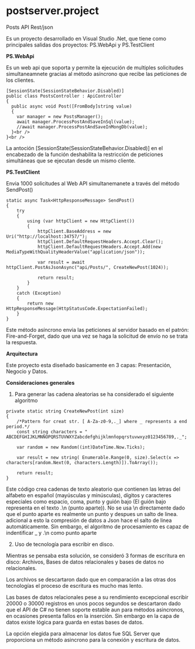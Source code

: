 # postserver.project

Posts API Rest/json

Es un proyecto desarrollado en Visual Studio .Net, que tiene como principales salidas dos proyectos: PS.WebApi y PS.TestClient

<b>PS.WebApi</b>

Es un web api que soporta y permite la ejecución de multiples solicitudes simultaneamnete gracias al método asíncrono que recibe las peticiones de los clientes.

```
[SessionState(SessionStateBehavior.Disabled)]
public class PostsController : ApiController
{
  public async void Post([FromBody]string value)
  {
    var manager = new PostsManager();
    await manager.ProcessPostAndSaveInSql(value);
    //await manager.ProcessPostAndSaveInMongDb(value);
  }<br />
}<br />
```

La antoción [SessionState(SessionStateBehavior.Disabled)] en el encabezado de la función deshabilita la restricción de peticiones simultáneas que se ejecutan desde un mismo cliente.

<b>PS.TestClient</b>

Envia 1000 solicitudes al Web API simultanemanete a través del método SendPost()

```
static async Task<HttpResponseMessage> SendPost()
{
    try
    {
        using (var httpClient = new HttpClient())
        {
            httpClient.BaseAddress = new Uri("http://localhost:34757/");
            httpClient.DefaultRequestHeaders.Accept.Clear();
            httpClient.DefaultRequestHeaders.Accept.Add(new MediaTypeWithQualityHeaderValue("application/json"));

            var result = await httpClient.PostAsJsonAsync("api/Posts/", CreateNewPost(1024));                   

            return result;
        }
    }
    catch (Exception)
    {               
        return new HttpResponseMessage(HttpStatusCode.ExpectationFailed);
    }
}
```

Este método asíncrono envia las peticiones al servidor basado en el patrón: Fire-and-Forget, dado que una vez se haga la solicitud de envío no se trata la respuesta.

<b>Arquitectura</b>

Este proyecto esta diseñado basícamente en 3 capas: Presentación, Negocio y Datos.

<b>Consideraciones generales</b >
</br >
1. Para generar las cadena aleatorias se ha considerado el siguiente algoritmo

```
private static string CreateNewPost(int size)
{   
    /*Pattern for creat str. [ A-Za-z0-9,._] where _ represents a end period.*/    
    const string characters = " ABCDEFGHIJKLMNÑOPQRSTUVWXYZabcdefghijklmnñopqrstuvwxyz0123456789,._";

    var random = new Random((int)DateTime.Now.Ticks);

    var result = new string( Enumerable.Range(0, size).Select(x => characters[random.Next(0, characters.Length)]).ToArray());
    
    return result;
}
```

Este código crea cadenas de texto aleatorio que contienen las letras del alfabeto en español (mayúsculas y minúsculas), dígitos y caracteres especiales como espacio, coma, punto y guión bajo (El guión bajo representa en el texto .\n (punto aparte)). No se usa \n directamente dado que el punto aparte es realmente un punto y despues un salto de linea. adicional a esto la compresión de datos a Json hace el salto de linea automáticamente. Sin embargo, el algoritmo de procesamiento es capaz de indentificar _ y .\n como punto aparte

2. Uso de tecnología para escribir en disco. </br >

Mientras se pensaba esta solución, se consideró 3 formas de escritura en disco: Archivos, Bases de datos relacionales y bases de datos no relacionales.

Los archivos se descartaron dado que en comparación a las otras dos tecnologías el proceso de escritura es mucho mas lento.

Las bases de datos relacionales pese a su rendimiento excepcional escribir 20000 o 30000 registros en unos pocos segundos se descartaron dado que el API de C# no tienen soporte estable aun para métodos asincronos, en ocasiones presenta fallos en la inserción. Sin embargo en la capa de datos existe lógica para guarda en estas bases de datos.

La opción elegida para almacenar los datos fue SQL Server que proporciona un método asincrono para la conexión y escritura de datos.




